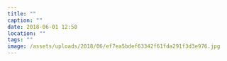 ```yaml
---
title: ""
caption: ""
date: 2018-06-01 12:58
location: ""
tags: ""
image: /assets/uploads/2018/06/ef7ea5bdef63342f61fda291f3d3e976.jpg
---
```

